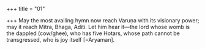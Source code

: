 +++
title = "01"

+++
May the most availing hymn now reach Varuṇa with its visionary power;  may it reach Mitra, Bhaga, Aditi.
Let him hear it—the lord whose womb is the dappled (cow/ghee), who  has five Hotars, whose path cannot be transgressed, who is joy itself  [=Aryaman].